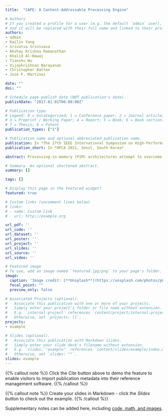 ```yaml
---
title:  "CAPE: A Content-Addressable Processing Engine"

# Authors
# If you created a profile for a user (e.g. the default `admin` user), write the username (folder name) here 
# and it will be replaced with their full name and linked to their profile.
authors:
- admin
- Kailin Yang
- Srivatsa Srinivasa
- Akshay Krishna Ramanathan
- Khalid Al-Hawaj
- Tianshu Wu
- Vijaykrishnan Narayanan
- Christopher Batten
- José F. Martínez

date: ""
doi: ""

# Schedule page publish date (NOT publication's date).
publishDate: "2017-01-01T00:00:00Z"

# Publication type.
# Legend: 0 = Uncategorized; 1 = Conference paper; 2 = Journal article;
# 3 = Preprint / Working Paper; 4 = Report; 5 = Book; 6 = Book section;
# 7 = Thesis; 8 = Patent
publication_types: ["1"]

# Publication name and optional abbreviated publication name.
publication: In *The 27th IEEE International Symposium on High-Performance Computer Architecture (HPCA-27), Seoul, South Korea*
publication_short: In *HPCA 2021, Seoul, South Korea*

abstract: Processing-in-memory (PIM) architectures attempt to overcome the von Neumann bottleneck by combining computation and storage logic into a single component. The contentaddressable parallel processing paradigm (CAPP) from the seventies is an in situ PIM architecture that leverages contentaddressable memories to realize bit-serial arithmetic and logic operations, via sequences of search and update operations over multiple memory rows in parallel. In this paper, we set out to investigate whether the concepts behind classic CAPP can be used successfully to build an entirely CMOS-based, general-purpose microarchitecture that can deliver manyfold speedups while remaining highly programmable. We conduct a full-stack design of a Content-Addressable Processing Engine (CAPE), built out of dense push-rule 6T SRAM arrays. CAPE is programmable using the RISC-V ISA with standard vector extensions. Our experiments show that CAPE achieves an average speedup of 14 (up to 254) over an area-equivalent (slightly under 9mm2 at 7 nm) out-of-order processor core with three levels of caches.

# Summary. An optional shortened abstract.
summary: []

tags: []

# Display this page in the Featured widget?
featured: true

# Custom links (uncomment lines below)
# links:
# - name: Custom Link
#   url: http://example.org

url_pdf: ''
url_code: ''
url_dataset: ''
url_poster: ''
url_project: ''
url_slides: ''
url_source: ''
url_video: ''

# Featured image
# To use, add an image named `featured.jpg/png` to your page's folder. 
image:
  caption: 'Image credit: [**Unsplash**](https://unsplash.com/photos/pLCdAaMFLTE)'
  focal_point: ""
  preview_only: false

# Associated Projects (optional).
#   Associate this publication with one or more of your projects.
#   Simply enter your project's folder or file name without extension.
#   E.g. `internal-project` references `content/project/internal-project/index.md`.
#   Otherwise, set `projects: []`.
projects:
- example

# Slides (optional).
#   Associate this publication with Markdown slides.
#   Simply enter your slide deck's filename without extension.
#   E.g. `slides: "example"` references `content/slides/example/index.md`.
#   Otherwise, set `slides: ""`.
slides: example
---
```


{{% callout note %}}
Click the *Cite* button above to demo the feature to enable visitors to import publication metadata into their reference management software.
{{% /callout %}}

{{% callout note %}}
Create your slides in Markdown - click the *Slides* button to check out the example.
{{% /callout %}}

Supplementary notes can be added here, including [code, math, and images](https://wowchemy.com/docs/writing-markdown-latex/).
